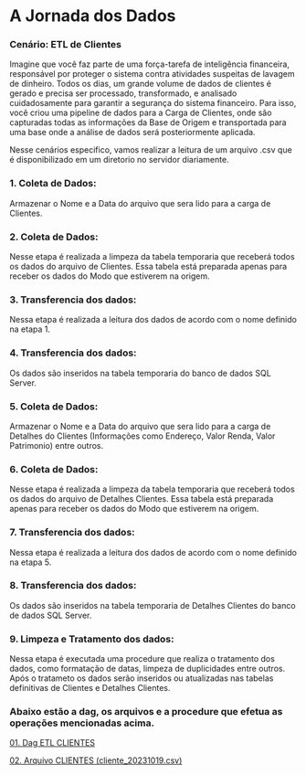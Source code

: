 # A Jornada dos Dados

### Cenário: ETL de Clientes
Imagine que você faz parte de uma força-tarefa de inteligência financeira, responsável por proteger o sistema contra atividades suspeitas de lavagem de dinheiro. Todos os dias, um grande volume de dados de clientes é gerado e precisa ser processado, transformado, e analisado cuidadosamente para garantir a segurança do sistema financeiro. Para isso, você criou uma pipeline de dados para a Carga de Clientes, onde são capturadas todas as informações da Base de Origem e transportada para uma base onde a análise de dados será posteriormente aplicada.

 Nesse cenários especifico, vamos realizar a leitura de um arquivo .csv que é disponibilizado em um diretorio no servidor diariamente. 

### 1. Coleta de Dados: 
Armazenar o Nome e a Data do arquivo que sera lido para a carga de Clientes.

### 2. Coleta de Dados: 
Nesse etapa é realizada a limpeza da tabela temporaria que receberá todos os dados do arquivo de Clientes.
Essa tabela está preparada apenas para receber os dados do Modo que estiverem na origem.

### 3. Transferencia dos dados: 
Nessa etapa é realizada a leitura dos dados de acordo com o nome definido na etapa 1.

### 4.  Transferencia dos dados: 
Os dados são inseridos na tabela temporaria do banco de dados SQL Server.

### 5. Coleta de Dados: 
Armazenar o Nome e a Data do arquivo que sera lido para a carga de Detalhes do Clientes (Informações como Endereço, Valor Renda, Valor Patrimonio) entre outros.

### 6. Coleta de Dados: 
Nesse etapa é realizada a limpeza da tabela temporaria que receberá todos os dados do arquivo de Detalhes Clientes.
Essa tabela está preparada apenas para receber os dados do Modo que estiverem na origem.

### 7. Transferencia dos dados: 
Nessa etapa é realizada a leitura dos dados de acordo com o nome definido na etapa 5.

### 8.  Transferencia dos dados: 
Os dados são inseridos na tabela temporaria de Detalhes Clientes do banco de dados SQL Server.

### 9. Limpeza e Tratamento dos dados: 
Nessa etapa é executada uma procedure que realiza o tratamento dos dados, como formatação de datas, limpeza de duplicidades entre outros.
Após o tratameto os dados serão inseridos ou atualizadas nas tabelas definitivas de Clientes e Detalhes Clientes.

### Abaixo estão a dag, os arquivos e a procedure que efetua as operações mencionadas acima.

<div> 
<p><a href="https://github.com/JosiTubaroski/Pipeline_Airflow/blob/main/Anexos/ETL_CLIENTES.py">01. Dag ETL CLIENTES </a></p>
</div> 

<div> 
<p><a href="https://github.com/JosiTubaroski/Pipeline_Airflow/blob/main/Anexos">02. Arquivo CLIENTES (cliente_20231019.csv) </a></p>
</div> 

